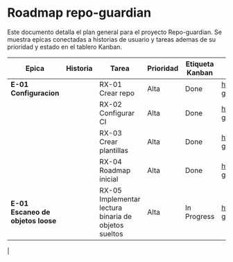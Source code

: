 # Roadmap repo-guardian

Este documento detalla el plan general para el proyecto Repo-guardian. Se muestra epicas conectadas a historias de usuario y tareas ademas de su prioridad y estado en el tablero Kanban.

|   Epica   |   Historia    |   Tarea   |   Prioridad   |   Etiqueta Kanban |   Issue en GitHub |
|-----------|---------------|-----------|---------------|-------------------|-------------------|
| **E-01 Configuracion**|| RX-01 Crear repo | Alta  | Done | https://github.com/axvg/repo-guardian/issues/1 |
|   | | RX-02 Configurar CI | Alta  | Done | https://github.com/axvg/repo-guardian/issues/2 |
|   | | RX-03 Crear plantillas  | Alta  | Done | https://github.com/axvg/repo-guardian/issues/3 |
|   | | RX-04 Roadmap inicial   | Alta  | Done | https://github.com/axvg/repo-guardian/issues/4 |
| **E-01 Escaneo de objetos loose**|| RX-05 Implementar lectura binaria de objetos sueltos | Alta  | In Progress | https://github.com/axvg/repo-guardian/issues/6 |
|